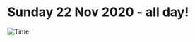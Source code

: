 # Sunday 22 Nov 2020 - all day!
![Time](https://github.com/rich-ctm/today/workflows/Time/badge.svg)
